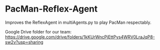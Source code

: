 # PacMan-Reflex-Agent
Improves the ReflexAgent in multiAgents.py to play PacMan respectably. 

Google Drive folder for our team: https://drive.google.com/drive/folders/1kKUrWncPjEttPys4WRV0LraJqP8-sw2v?usp=sharing 
